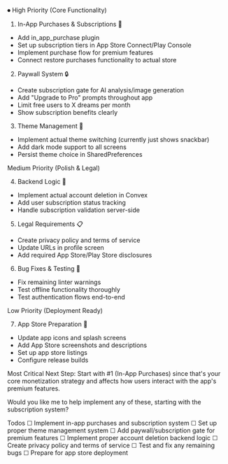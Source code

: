 ⏺ High Priority (Core Functionality)

1. In-App Purchases & Subscriptions 🎯

- Add in_app_purchase plugin
- Set up subscription tiers in App Store Connect/Play Console
- Implement purchase flow for premium features
- Connect restore purchases functionality to actual store

2. Paywall System 🔒

- Create subscription gate for AI analysis/image generation
- Add "Upgrade to Pro" prompts throughout app
- Limit free users to X dreams per month
- Show subscription benefits clearly

3. Theme Management 🎨

- Implement actual theme switching (currently just shows snackbar)
- Add dark mode support to all screens
- Persist theme choice in SharedPreferences

Medium Priority (Polish & Legal)

4. Backend Logic 🔧

- Implement actual account deletion in Convex
- Add user subscription status tracking
- Handle subscription validation server-side

5. Legal Requirements 📋

- Create privacy policy and terms of service
- Update URLs in profile screen
- Add required App Store/Play Store disclosures

6. Bug Fixes & Testing 🐛

- Fix remaining linter warnings
- Test offline functionality thoroughly
- Test authentication flows end-to-end

Low Priority (Deployment Ready)

7. App Store Preparation 🚀

- Update app icons and splash screens
- Add App Store screenshots and descriptions
- Set up app store listings
- Configure release builds

Most Critical Next Step: Start with #1 (In-App Purchases) since that's your
core monetization strategy and affects how users interact with the app's
premium features.

Would you like me to help implement any of these, starting with the
subscription system?

Todos
☐ Implement in-app purchases and subscription system
☐ Set up proper theme management system
☐ Add paywall/subscription gate for premium features
☐ Implement proper account deletion backend logic
☐ Create privacy policy and terms of service
☐ Test and fix any remaining bugs
☐ Prepare for app store deployment
